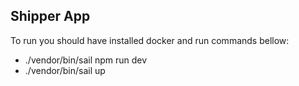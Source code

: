 ## Shipper App
To run you should have installed docker and run commands bellow:
- ./vendor/bin/sail npm run dev
- ./vendor/bin/sail up

